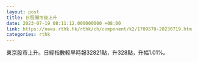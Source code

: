 ```yaml
---
layout: post
title: 日股開市後上升
date: 2023-07-19 08:11:12.000000000 +08:00
link: https://news.rthk.hk/rthk/ch/component/k2/1709570-20230719.htm
categories: rthk
---
```


東京股市上升。日經指數較早時報32821點，升328點，升幅1.01%。
